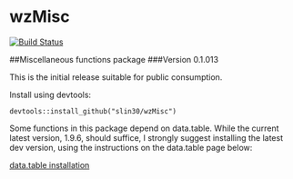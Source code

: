 # wzMisc
[![Build Status](https://travis-ci.org/slin30/wzMisc.svg?branch=master)](https://travis-ci.org/slin30/wzMisc)  


##Miscellaneous functions package
###Version 0.1.013

This is the initial release suitable for public consumption. 

Install using devtools:

`devtools::install_github("slin30/wzMisc")`

Some functions in this package depend on data.table. While the current latest version, 1.9.6, should
suffice, I strongly suggest installing the latest dev version, using the instructions on the data.table
page below:  

[data.table installation](https://github.com/Rdatatable/data.table/wiki/Installation)  


